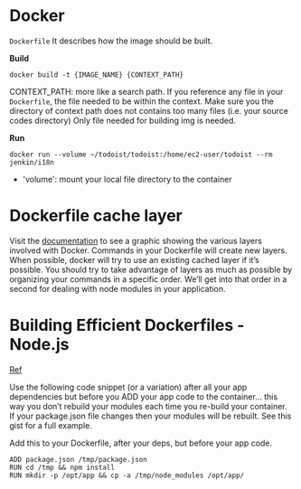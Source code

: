 # Docker

`Dockerfile`
It describes how the image should be built.


__Build__
```
docker build -t {IMAGE_NAME} {CONTEXT_PATH}
```

CONTEXT_PATH: more like a search path. If you reference any file in your `Dockerfile`, the file needed to be within the context.
              Make sure you the directory of context path does not contains too many files (i.e. your source codes directory)
              Only file needed for building img is needed.

__Run__

```
docker run --volume ~/todoist/todoist:/home/ec2-user/todoist --rm jenkin/i18n
```

- 'volume': mount your local file directory to the container



# Dockerfile cache layer

Visit the [documentation](https://docs.docker.com/engine/userguide/storagedriver/imagesandcontainers/) to see a graphic showing the various layers involved with Docker. Commands in your Dockerfile will create new layers. When possible, docker will try to use an existing cached layer if it’s possible. You should try to take advantage of layers as much as possible by organizing your commands in a specific order. We’ll get into that order in a second for dealing with node modules in your application.





# Building Efficient Dockerfiles - Node.js

[Ref](http://bitjudo.com/blog/2014/03/13/building-efficient-dockerfiles-node-dot-js/)

Use the following code snippet (or a variation) after all your app dependencies but before you ADD your app code to the container… this way you don’t rebuild your modules each time you re-build your container. If your package.json file changes then your modules will be rebuilt. See this gist for a full example.

Add this to your Dockerfile, after your deps, but before your app code.
```
ADD package.json /tmp/package.json
RUN cd /tmp && npm install
RUN mkdir -p /opt/app && cp -a /tmp/node_modules /opt/app/
```
